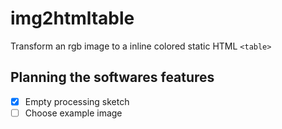 # img2htmltable

Transform an rgb image to a inline colored static HTML ```<table>``` 

## Planning the softwares features

- [x] Empty processing sketch
- [ ] Choose example image

